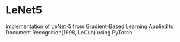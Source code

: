 # LeNet5
implementation of LeNet-5 from Gradient-Based Learning Applied to Document Recognition(1998, LeCun) using PyTorch
